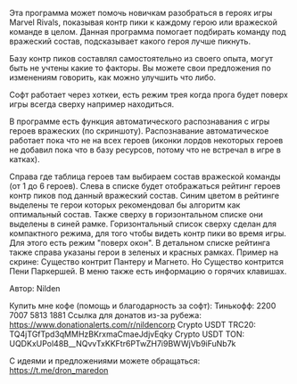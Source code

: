 
Эта программа может помочь новичкам разобраться в героях игры Marvel Rivals, показывая контр пики к каждому герою или вражеской команде в целом.
Данная программа помогает подбирать команду под вражеский состав, подсказывает какого героя лучше пикнуть. 

Базу контр пиков составлял самостоятельно из своего опыта, могут быть не учтены какие то факторы. Вы можете свои предложения по изменениям говорить, как можно улучшить что либо. 
 
Софт работает через хоткеи, есть режим трея когда прога будет поверх игры всегда сверху например находиться. 

В программе есть функция автоматического распознавания с игры героев вражеских (по скриншоту). Распознавание автоматическое работает пока что не на всех героев (иконки лордов некоторых героев не добавил пока что в базу ресурсов, потому что не встречал в игре в катках).

Справа где таблица героев там выбираем состав вражеской команды (от 1 до 6 героев). 
Слева в списке будет отображаться рейтинг героев контр пиков под данный вражеский состав. 
Синим цветом в рейтинге выделены те герои которых рекомендовал бы алгоритм как оптимальный состав. 
Также сверху в горизонтальном списке они выделены в синей рамке. Горизонтальный список сверху сделан для компактного режима, для того чтобы видеть контр пики во время игры. Для этого есть режим "поверх окон". 
В детальном списке рейтинга также справа указаны герои в зеленых и красных рамках. Пример на скрине: Существо контрит Пантеру и Магнето. Но Существо контрится Пени Паркершей. 
В меню также есть информацию о горячих клавишах.


Автор: Nilden

Купить мне кофе (помощь и благодарность за софт):
Тинькофф: 2200 7007 5813 1881
Ссылка для донатов из-за рубежа: https://www.donationalerts.com/r/nildencorp
Crypto USDT TRC20:
TQ4jTGfTpd3qMMHzBKrxmaCmaeJdjvEqky
Crypto USDT TON:
UQDKxUPol48B__NQvvTxKKFtr6PTwZH7i9BWWjVb9iFuNb7k

C идеями и предложениями можете обращаться:
https://t.me/dron_maredon


